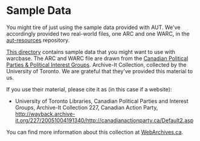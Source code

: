 # Sample Data

You might tire of just using the sample data provided with AUT. We've accordingly provided two real-world files, one ARC and one WARC, in the [aut-resources](https://github.com/archivesunleashed/aut-resources) repository.

[This directory](https://github.com/archivesunleashed/aut-resources/tree/master/Sample-Data) contains sample data that you might want to use with warcbase. The ARC and WARC file are drawn from the [Canadian Political Parties & Political Interest Groups](https://archive-it.org/collections/227). Archive-It Collection, collected by the University of Toronto. We are grateful that they've provided this material to us.

If you use their material, please cite it as (in this case if a website):

- University of Toronto Libraries, Canadian Political Parties and Interest Groups, Archive-It Collection 227, Canadian Action Party, http://wayback.archive-it.org/227/20051004191340/http://canadianactionparty.ca/Default2.asp

You can find more information about this collection at [WebArchives.ca](http://webarchives.ca/).
